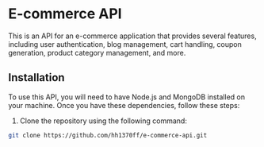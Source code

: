 # E-commerce API

This is an API for an e-commerce application that provides several features, including user authentication, blog management, cart handling, coupon generation, product category management, and more.

## Installation

To use this API, you will need to have Node.js and MongoDB installed on your machine. Once you have these dependencies, follow these steps:

1. Clone the repository using the following command:

```bash 
git clone https://github.com/hh1370ff/e-commerce-api.git
```

